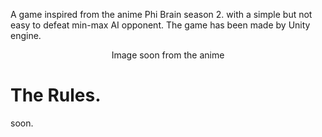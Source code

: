 A game inspired from the anime Phi Brain season 2. with a simple but not easy to defeat min-max AI opponent.
The game has been made by Unity engine.


<p align="center">
Image soon from the anime
</p>

# The Rules.
soon.
